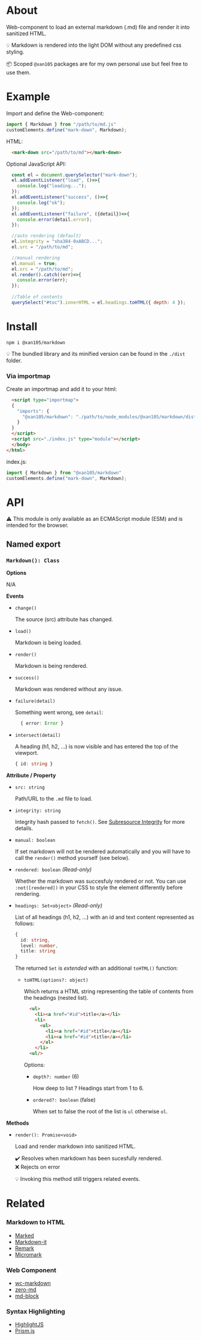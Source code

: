 About
=====

Web-component to load an external markdown (.md) file and render it into sanitized HTML.

💡 Markdown is rendered into the light DOM without any predefined css styling.

📦 Scoped `@xan105` packages are for my own personal use but feel free to use them.

Example
=======

Import and define the Web-component:

```js
import { Markdown } from "/path/to/md.js"
customElements.define("mark-down", Markdown);
```

HTML:

```html
  <mark-down src="/path/to/md"></mark-down>
```

Optional JavaScript API:

```js
  const el = document.querySelector("mark-down");
  el.addEventListener("load", ()=>{
    console.log("loading...");
  });
  el.addEventListener("success", ()=>{
    console.log("ok");
  });
  el.addEventListener("failure", ({detail})=>{
    console.error(detail.error);
  });

  //auto rendering (default)
  el.integrity = "sha384-0xABCD...";
  el.src = "/path/to/md";

  //manual rendering
  el.manual = true;
  el.src = "/path/to/md";
  el.render().catch((err)=>{
    console.error(err);
  });
  
  //Table of contents
  querySelect("#toc").innerHTML = el.headings.toHTML({ depth: 4 });
```

Install
=======

```
npm i @xan105/markdown
```

💡 The bundled library and its minified version can be found in the `./dist` folder.

### Via importmap

Create an importmap and add it to your html:

```html
  <script type="importmap">
  {
    "imports": {
      "@xan105/markdown": "./path/to/node_modules/@xan105/markdown/dist/md.min.js"
    }
  }
  </script>
  <script src="./index.js" type="module"></script>
  </body>
</html>
```

index.js:

```js
import { Markdown } from "@xan105/markdown"
customElements.define("mark-down", Markdown);
```

API
===

⚠️ This module is only available as an ECMAScript module (ESM) and is intended for the browser.

## Named export

### `Markdown(): Class`

**Options**

  N/A

**Events**

  - `change()`

    The source (src) attribute has changed.

  - `load()`

    Markdown is being loaded.
    
  - `render()`

    Markdown is being rendered.

  - `success()`

    Markdown was rendered without any issue.

  - `failure(detail)`

    Something went wrong, see `detail`:
    
    ```ts
      { error: Error }
    ```
    
  - `intersect(detail)`

    A heading (h1, h2, ...) is now visible and has entered the top of the viewport.

    ```ts
    { id: string }
    ```

**Attribute / Property**

  - `src: string`
    
    Path/URL to the `.md` file to load.
    
  - `integrity: string`

    Integrity hash passed to `fetch()`. See [Subresource Integrity](https://developer.mozilla.org/en-US/docs/Web/Security/Subresource_Integrity) for more details.

  - `manual: boolean`

    If set markdown will not be rendered automatically and you will have to call the `render()` method yourself (see below).
    
  - `rendered: boolean` _(Read-only)_

    Whether the markdown was succesfuly rendered or not. You can use `:not([rendered])` in your CSS to style the element differently before rendering.
    
  - `headings: Set<object>` _(Read-only)_
  
    List of all headings (h1, h2, ...) with an id and text content represented as follows:
    
    ```ts
    {
      id: string,
      level: number,
      title: string
    }
    ```
    
    The returned `Set` is _extended_ with an additional `toHTML()` function:
    
    + `toHTML(options?: object)`
    
      Which returns a HTML string representing the table of contents from the headings (nested list).
      
      ```html
        <ul>
          <li><a href="#id">title</a></li>
          <li>
            <ul>
              <li><a href="#id">title</a></li>
              <li><a href="#id">title</a></li>
            </ul>
          </li>
        <ul/>
      ```
      
      Options:
      
        - `depth?: number` (6)
        
          How deep to list ? Headings start from 1 to 6.
          
        - `ordered?: boolean` (false)
        
          When set to false the root of the list is `ul` otherwise `ol`.
    

**Methods**

  - `render(): Promise<void>`

    Load and render markdown into sanitized HTML.
    
    ✔️ Resolves when markdown has been sucesfully rendered.<br />
    ❌ Rejects on error
    
    💡 Invoking this method still triggers related events.
  
Related
=======

### Markdown to HTML

- [Marked](https://github.com/markedjs/marked)
- [Markdown-it](https://github.com/markdown-it/markdown-it)
- [Remark](https://github.com/remarkjs/remark)
- [Micromark](https://github.com/micromark/micromark)

### Web Component

- [wc-markdown](https://github.com/vanillawc/wc-markdown)
- [zero-md](https://github.com/zerodevx/zero-md)
- [md-block](https://github.com/LeaVerou/md-block)

### Syntax Highlighting

- [HighlightJS](https://github.com/highlightjs/highlight.js/)
- [Prism.js](https://github.com/PrismJS/prism)